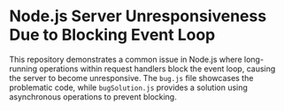# Node.js Server Unresponsiveness Due to Blocking Event Loop

This repository demonstrates a common issue in Node.js where long-running operations within request handlers block the event loop, causing the server to become unresponsive. The `bug.js` file showcases the problematic code, while `bugSolution.js` provides a solution using asynchronous operations to prevent blocking.